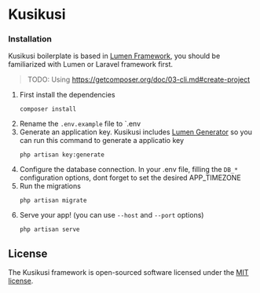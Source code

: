 # Kusikusi

### Installation
Kusikusi boilerplate is based in [Lumen Framework](https://lumen.laravel.com/), you should be familiarized with Lumen or Laravel framework first.

> TODO: Using https://getcomposer.org/doc/03-cli.md#create-project

1. First install the dependencies
   ```shell script
   composer install
   ```
2. Rename the `.env.example` file to `.env   
3. Generate an application key. Kusikusi includes [Lumen Generator](https://github.com/flipboxstudio/lumen-generator) so you can run this command to generate a applicatio key
   ```shell script
   php artisan key:generate
   ```
4. Configure the database connection. In your .env file, filling the `DB_*` configuration options, dont forget to set the desired APP_TIMEZONE
5. Run the migrations 
   ```shell script
   php artisan migrate
   ```
1. Serve your app! (you can use `--host` and `--port` options)
   ```shell script
   php artisan serve
   ```

## License

The Kusikusi framework is open-sourced software licensed under the [MIT license](https://opensource.org/licenses/MIT).
